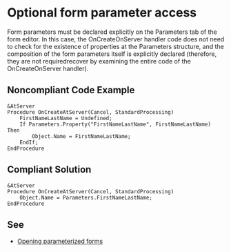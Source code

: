 # Optional form parameter access

Form parameters must be declared explicitly on the Parameters tab of the form editor.
In this case, the OnCreateOnServer handler code does not need to check for the existence of properties
at the Parameters structure, and the composition of the form parameters itself is explicitly declared 
(therefore, they are not requiredrecover by examining the entire code of the OnCreateOnServer handler).

## Noncompliant Code Example

```bsl
&AtServer
Procedure OnCreateAtServer(Cancel, StandardProcessing)
    FirstNameLastName = Undefined;
    If Parameters.Property("FirstNameLastName", FirstNameLastName) Then
        Object.Name = FirstNameLastName;
    EndIf;
EndProcedure
```

## Compliant Solution

```bsl
&AtServer
Procedure OnCreateAtServer(Cancel, StandardProcessing)
    Object.Name = Parameters.FirstNameLastName;
EndProcedure
```

## See

- [Opening parameterized forms](https://kb.1ci.com/1C_Enterprise_Platform/Guides/Developer_Guides/1C_Enterprise_Development_Standards/Designing_user_interfaces/Implementation_of_form/Opening_parameterized_forms/)